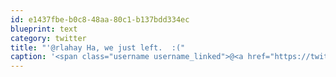 ```yaml
---
id: e1437fbe-b0c8-48aa-80c1-b137bdd334ec
blueprint: text
category: twitter
title: "'@rlahay Ha, we just left.  :("
caption: '<span class="username username_linked">@<a href="https://twitter.com/rlahay" title="Ryan Lahay">rlahay</a></span> Ha, we just left.  :('
---
```

